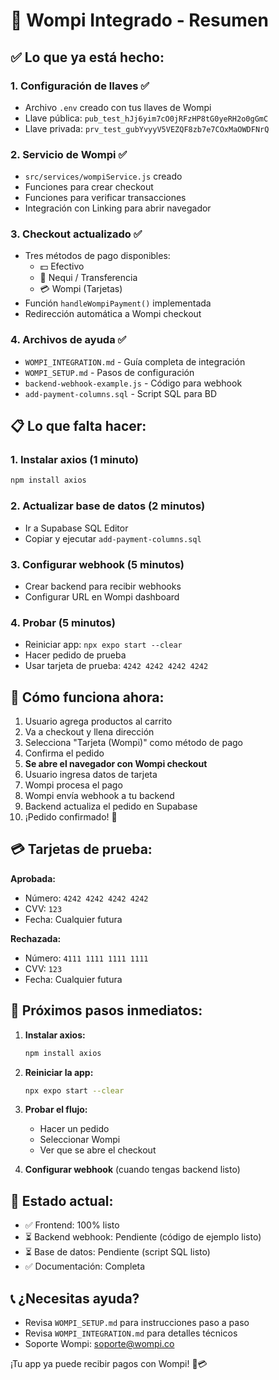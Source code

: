 # 🎉 Wompi Integrado - Resumen

## ✅ Lo que ya está hecho:

### 1. **Configuración de llaves** ✅
- Archivo `.env` creado con tus llaves de Wompi
- Llave pública: `pub_test_hJj6yim7cO0jRFzHP8tG0yeRH2o0gGmC`
- Llave privada: `prv_test_gubYvyyV5VEZQF8zb7e7COxMaOWDFNrQ`

### 2. **Servicio de Wompi** ✅
- `src/services/wompiService.js` creado
- Funciones para crear checkout
- Funciones para verificar transacciones
- Integración con Linking para abrir navegador

### 3. **Checkout actualizado** ✅
- Tres métodos de pago disponibles:
  - 💵 Efectivo
  - 🏦 Nequi / Transferencia  
  - 💳 Wompi (Tarjetas)
- Función `handleWompiPayment()` implementada
- Redirección automática a Wompi checkout

### 4. **Archivos de ayuda** ✅
- `WOMPI_INTEGRATION.md` - Guía completa de integración
- `WOMPI_SETUP.md` - Pasos de configuración
- `backend-webhook-example.js` - Código para webhook
- `add-payment-columns.sql` - Script SQL para BD

## 📋 Lo que falta hacer:

### 1. **Instalar axios** (1 minuto)
```bash
npm install axios
```

### 2. **Actualizar base de datos** (2 minutos)
- Ir a Supabase SQL Editor
- Copiar y ejecutar `add-payment-columns.sql`

### 3. **Configurar webhook** (5 minutos)
- Crear backend para recibir webhooks
- Configurar URL en Wompi dashboard

### 4. **Probar** (5 minutos)
- Reiniciar app: `npx expo start --clear`
- Hacer pedido de prueba
- Usar tarjeta de prueba: `4242 4242 4242 4242`

## 🚀 Cómo funciona ahora:

1. Usuario agrega productos al carrito
2. Va a checkout y llena dirección
3. Selecciona "Tarjeta (Wompi)" como método de pago
4. Confirma el pedido
5. **Se abre el navegador con Wompi checkout**
6. Usuario ingresa datos de tarjeta
7. Wompi procesa el pago
8. Wompi envía webhook a tu backend
9. Backend actualiza el pedido en Supabase
10. ¡Pedido confirmado! 🎉

## 💳 Tarjetas de prueba:

**Aprobada:**
- Número: `4242 4242 4242 4242`
- CVV: `123`
- Fecha: Cualquier futura

**Rechazada:**
- Número: `4111 1111 1111 1111`
- CVV: `123`
- Fecha: Cualquier futura

## 📱 Próximos pasos inmediatos:

1. **Instalar axios:**
   ```bash
   npm install axios
   ```

2. **Reiniciar la app:**
   ```bash
   npx expo start --clear
   ```

3. **Probar el flujo:**
   - Hacer un pedido
   - Seleccionar Wompi
   - Ver que se abre el checkout

4. **Configurar webhook** (cuando tengas backend listo)

## 🎯 Estado actual:

- ✅ Frontend: 100% listo
- ⏳ Backend webhook: Pendiente (código de ejemplo listo)
- ⏳ Base de datos: Pendiente (script SQL listo)
- ✅ Documentación: Completa

## 📞 ¿Necesitas ayuda?

- Revisa `WOMPI_SETUP.md` para instrucciones paso a paso
- Revisa `WOMPI_INTEGRATION.md` para detalles técnicos
- Soporte Wompi: soporte@wompi.co

¡Tu app ya puede recibir pagos con Wompi! 🚀💳
